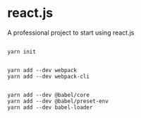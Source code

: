 
# react.js 
A professional project to start using react.js


```

yarn init


yarn add --dev webpack
yarn add --dev webpack-cli


yarn add --dev @babel/core
yarn add --dev @babel/preset-env
yarn add --dev babel-loader

```